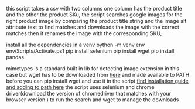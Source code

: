 this script takes a csv with two columns one column has the product title and the other the product SKu, the script searches google images for the right product image by comparing the product title string and the image alt attribute text to find matches and downloads  the image with the correct matches then it renames the image with the corresponding SKU,

install all the dependencies in a venv
    python -m venv env
    env/Scripts/Activate.ps1
    pip install selenium
    pip install wget
    pip install pandas


mimetypes is a standard built in lib for detecting image extension in this case but wget has to be downloaded from <a href="http://gnuwin32.sourceforge.net/packages/wget.htm"> here</a> and made available to PATH before you can pip install wget and use it in the script <a href="https://phoenixnap.com/kb/wget-command-with-examples">find installation guide and adding to path here</a>
the script uses selenium and chrome driver(download the version of chromedriver that matches with your browser version ) to run the search and wget to manage the downloads